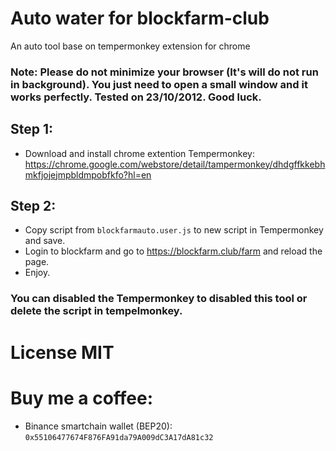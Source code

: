 # Auto water for blockfarm-club
An auto tool base on tempermonkey extension for chrome

### Note: Please do not minimize your browser (It's will do not run in background). You just need to open a small window and it works perfectly. Tested on 23/10/2012. Good luck.

## Step 1:
- Download and install chrome extention Tempermonkey:  https://chrome.google.com/webstore/detail/tampermonkey/dhdgffkkebhmkfjojejmpbldmpobfkfo?hl=en

## Step 2:
- Copy script from  `blockfarmauto.user.js` to new script in Tempermonkey and save.
- Login to blockfarm and go to https://blockfarm.club/farm and reload the page.
- Enjoy.

### You can disabled the Tempermonkey to disabled this tool or delete the script in tempelmonkey.

# License MIT

# Buy me a coffee:
- Binance smartchain wallet (BEP20): `0x55106477674F876FA91da79A009dC3A17dA81c32`

